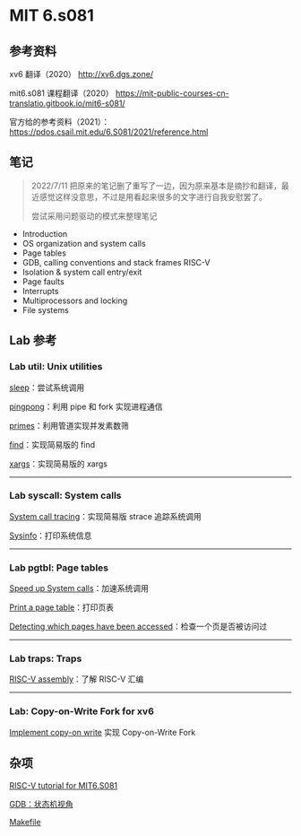 # MIT 6.s081

## 参考资料

xv6 翻译（2020） http://xv6.dgs.zone/

mit6.s081 课程翻译（2020） https://mit-public-courses-cn-translatio.gitbook.io/mit6-s081/

官方给的参考资料（2021）：https://pdos.csail.mit.edu/6.S081/2021/reference.html



## 笔记

> 2022/7/11 把原来的笔记删了重写了一边，因为原来基本是摘抄和翻译，最近感觉这样没意思，不过是用看起来很多的文字进行自我安慰罢了。
>
> 尝试采用问题驱动的模式来整理笔记



* Introduction
* OS organization and system calls
* Page tables
* GDB, calling conventions and stack frames RISC-V
* Isolation & system call entry/exit
* Page faults
* Interrupts
* Multiprocessors and locking
* File systems



## Lab 参考

### Lab util: Unix utilities

[sleep](课堂之外/MIT6.S081/Lab1/Lab1%20sleep.md)：尝试系统调用

[pingpong](/课堂之外/MIT6.S081/Lab1/Lab1%20pingpong.md)：利用 pipe 和 fork 实现进程通信

[primes](/课堂之外/MIT6.S081/Lab1/Lab1%20primes.md)：利用管道实现并发素数筛

[find](/课堂之外/MIT6.S081/Lab1/Lab1%20find.md)：实现简易版的 find

[xargs](/课堂之外/MIT6.S081/Lab1/Lab1%20xargs.md)：实现简易版的 xargs

------



### Lab syscall: System calls

[System call tracing](/课堂之外/MIT6.S081/Lab2/Lab2%20System%20call%20tracing.md)：实现简易版 strace 追踪系统调用

[Sysinfo](/课堂之外/MIT6.S081/Lab2/Lab2%20Sysinfo.md)：打印系统信息

---



### Lab pgtbl: Page tables

[Speed up System calls](/课堂之外/MIT6.S081/Lab3/Lab3%20Detecting%20which%20pages%20have%20been%20accessed.md)：加速系统调用

[Print a page table](/课堂之外/MIT6.S081/Lab3/Lab3%20Print%20a%20page%20table.md)：打印页表

[Detecting which pages have been accessed](课堂之外/MIT6.S081/Lab3/Lab3%20Speed%20up%20System%20calls.md)：检查一个页是否被访问过

---



### Lab traps: Traps

[RISC-V assembly](/课堂之外/MIT6.S081/Lab4/Lab4%20RISC-V%20assembly.md)：了解 RISC-V 汇编

---



### Lab: Copy-on-Write Fork for xv6

[Implement copy-on write]() 实现 Copy-on-Write Fork





## 杂项

[RISC-V tutorial for MIT6.S081]()

[GDB：状态机视角]()

[Makefile]()
